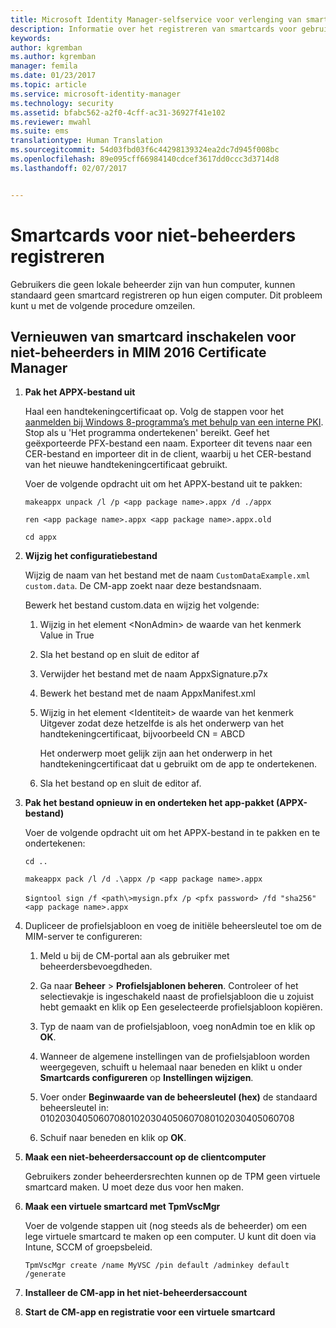```yaml
---
title: Microsoft Identity Manager-selfservice voor verlenging van smartcard zonder Administrator-toegang | Microsoft Docs
description: Informatie over het registreren van smartcards voor gebruikers die geen beheerdersrechten hebben voor hun computers, zodat ze de certificaatbeheerder kunnen gebruiken.
keywords: 
author: kgremban
ms.author: kgremban
manager: femila
ms.date: 01/23/2017
ms.topic: article
ms.service: microsoft-identity-manager
ms.technology: security
ms.assetid: bfabc562-a2f0-4cff-ac31-36927f41e102
ms.reviewer: mwahl
ms.suite: ems
translationtype: Human Translation
ms.sourcegitcommit: 54d03fbd03f6c44298139324ea2dc7d945f008bc
ms.openlocfilehash: 89e095cff66984140cdcef3617dd0ccc3d3714d8
ms.lasthandoff: 02/07/2017


---
```


# <a name="enroll-smart-cards-for-non-administrators"></a>Smartcards voor niet-beheerders registreren
Gebruikers die geen lokale beheerder zijn van hun computer, kunnen standaard geen smartcard registreren op hun eigen computer. Dit probleem kunt u met de volgende procedure omzeilen.

## <a name="enabling-smart-card-renewal-for-non-admins-in-mim-2016-certificate-manager"></a>Vernieuwen van smartcard inschakelen voor niet-beheerders in MIM 2016 Certificate Manager

1.  **Pak het APPX-bestand uit**

    Haal een handtekeningcertificaat op. Volg de stappen voor het [aanmelden bij Windows 8-programma’s met behulp van een interne PKI](http://blogs.technet.com/b/deploymentguys/archive/2013/06/14/signing-windows-8-applications-using-an-internal-pki.aspx). Stop als u 'Het programma ondertekenen' bereikt. Geef het geëxporteerde PFX-bestand een naam. Exporteer dit tevens naar een CER-bestand en importeer dit in de client, waarbij u het CER-bestand van het nieuwe handtekeningcertificaat gebruikt.

    Voer de volgende opdracht uit om het APPX-bestand uit te pakken:

    `makeappx unpack /l /p <app package name>.appx /d ./appx`

    `ren <app package name>.appx <app package name>.appx.old`

    `cd appx`

2.  **Wijzig het configuratiebestand**

    Wijzig de naam van het bestand met de naam `CustomDataExample.xml custom.data`. De CM-app zoekt naar deze bestandsnaam.

    Bewerk het bestand custom.data en wijzig het volgende:

    1.  Wijzig in het element &lt;NonAdmin&gt; de waarde van het kenmerk Value in True

    2.  Sla het bestand op en sluit de editor af

    3.  Verwijder het bestand met de naam AppxSignature.p7x

    4.  Bewerk het bestand met de naam AppxManifest.xml

    5.  Wijzig in het element &lt;Identiteit&gt; de waarde van het kenmerk Uitgever zodat deze hetzelfde is als het onderwerp van het handtekeningcertificaat, bijvoorbeeld CN = ABCD

        Het onderwerp moet gelijk zijn aan het onderwerp in het handtekeningcertificaat dat u gebruikt om de app te ondertekenen.

    6.  Sla het bestand op en sluit de editor af.

3.  **Pak het bestand opnieuw in en onderteken het app-pakket (APPX-bestand)**

    Voer de volgende opdracht uit om het APPX-bestand in te pakken en te ondertekenen:

    `cd ..`

    `makeappx pack /l /d .\appx /p <app package name>.appx`

    s`igntool sign /f <path\>mysign.pfx /p <pfx password> /fd "sha256" <app package name>.appx`

4.  Dupliceer de profielsjabloon en voeg de initiële beheersleutel toe om de MIM-server te configureren:

    1.  Meld u bij de CM-portal aan als gebruiker met beheerdersbevoegdheden.

    2.  Ga naar **Beheer** &gt; **Profielsjablonen beheren**. Controleer of het selectievakje is ingeschakeld naast de profielsjabloon die u zojuist hebt gemaakt en klik op Een geselecteerde profielsjabloon kopiëren.

    3.  Typ de naam van de profielsjabloon, voeg nonAdmin toe en klik op **OK**.

    4.  Wanneer de algemene instellingen van de profielsjabloon worden weergegeven, schuift u helemaal naar beneden en klikt u onder **Smartcards configureren** op **Instellingen wijzigen**.

    5.  Voer onder **Beginwaarde van de beheersleutel (hex)** de standaard beheersleutel in: 010203040506070801020304050607080102030405060708

    6.  Schuif naar beneden en klik op **OK**.

5.  **Maak een niet-beheerdersaccount op de clientcomputer**

    Gebruikers zonder beheerdersrechten kunnen op de TPM geen virtuele smartcard maken. U moet deze dus voor hen maken.

6.  **Maak een virtuele smartcard met TpmVscMgr**

    Voer de volgende stappen uit (nog steeds als de beheerder) om een lege virtuele smartcard te maken op een computer. U kunt dit doen via Intune, SCCM of groepsbeleid.

    `TpmVscMgr create /name MyVSC /pin default /adminkey default /generate`

7.  **Installeer de CM-app in het niet-beheerdersaccount**

8.  **Start de CM-app en registratie voor een virtuele smartcard**

